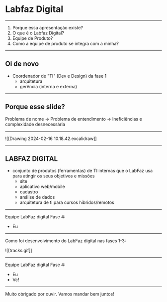 
# Labfaz Digital

---

1. Porque essa apresentação existe?
2. O que é o Labfaz Digital?
3. Equipe de Produto?
4. Como a equipe de produto se integra com a minha?

---

## Oi de novo

- Coordenador de "TI" (Dev e Design) da fase 1
	- arquitetura
	- gerência (interna e externa)

---

## Porque esse slide?

Problema de nome -> Problema de entendimento -> Ineficiências e complexidade desnecessária

---


![[Drawing 2024-02-16 10.18.42.excalidraw]]

---

## LABFAZ DIGITAL

- conjunto de produtos (ferramentas) de TI internas que o LabFaz usa para atingir os seus objetivos e missões
	- site
	- aplicativo web/mobile
	- cadastro
	- análise de dados
	- arquitetura de ti para cursos híbridos/remotos

---

Equipe LabFaz digital Fase 4:
- Eu

---

Como foi desenvolvimento do LabFaz digital nas fases 1-3:

![[tracks.gif]]

---

Equipe LabFaz digital Fase 4:
- Eu
- Vc!

---

Muito obrigado por ouvir. Vamos mandar bem juntos!
